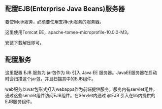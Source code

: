 ## 配置EJB(Enterprise Java Beans)服务器

要使用ejb服务，必须要使用支持ejb服务的服务器。

这里使用Tomcat EE，apache-tomee-microprofile-10.0.0-M3。

安装下载解压即可。



## 配置服务

这里配置 EJB 服务为 jar包作为 lib 引入 Java EE 服务器。JavaEE服务器在启动时会扫描这个jar包，并且扫描其中的EJB组件。

web服务以war包形式打入webapps作为前端提供服务，服务内有servlet组件，通过这些servlet组件访问EJB组件。在Servlet内通过 @EJB 引入在lib内提供的EJB服务组件。

